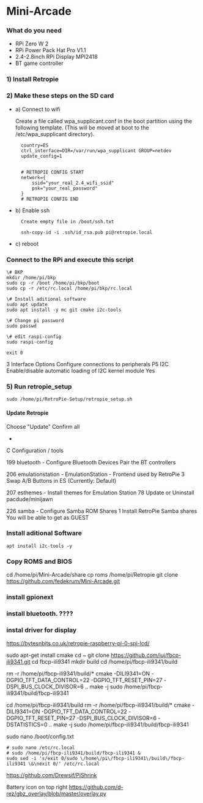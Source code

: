 # Mini-Arcade

### What do you need

- RPi Zero W 2
- RPi Power Pack Hat Pro V1.1
- 2.4-2.8inch RPi Display MPI2418
- BT game controller

### 1) Install Retropie

### 2) Make these steps on the SD card

- a) Connect to wifi

  Create a file called wpa_supplicant.conf in the boot partition using the following template. (This will be moved at boot to the /etc/wpa_supplicant directory).

  ```
    country=ES
    ctrl_interface=DIR=/var/run/wpa_supplicant GROUP=netdev
    update_config=1


    # RETROPIE CONFIG START
    network={
        ssid="your_real_2.4_wifi_ssid"
        psk="your_real_password"
    }
    # RETROPIE CONFIG END
  ```

- b) Enable ssh

  ```
    Create empty file in /boot/ssh.txt

    ssh-copy-id -i .ssh/id_rsa.pub pi@retropie.local
  ```

- c) reboot

### Connect to the RPi and execute this script

```
\# BKP
mkdir /home/pi/bkp
sudo cp -r /boot /home/pi/bkp/boot
sudo cp -r /etc/rc.local /home/pi/bkp/rc.local

\# Install aditional software
sudo apt update
sudo apt install -y mc git cmake i2c-tools

\# Change pi password
sudo passwd

\# edit raspi-config
sudo raspi-config

exit 0
```

3 Interface Options Configure connections to peripherals
P5 I2C Enable/disable automatic loading of I2C kernel module
Yes

### 5) Run retropie_setup

```
sudo /home/pi/RetroPie-Setup/retropie_setup.sh
```

#### Update Retropie

Choose "Update"
Confirm all

-

C Configuration / tools

199 bluetooth - Configure Bluetooth Devices
Pair the BT controllers

206 emulationstation - EmulationStation - Frontend used by RetroPie
3 Swap A/B Buttons in ES (Currently: Default)

207 esthemes - Install themes for Emulation Station
78 Update or Uninstall pacdude/minijawn

226 samba - Configure Samba ROM Shares
1 Install RetroPie Samba shares
You will be able to get as GUEST

### Install aditional Software

```
apt install i2c-tools -y
```

### Copy ROMS and BIOS

cd /home/pi/Mini-Arcade/share
cp roms /home/pi/Retropie
git clone https://github.com/fedekrum/Mini-Arcade.git

### install gpionext

### install bluetooth. ????

### instal driver for display

https://bytesnbits.co.uk/retropie-raspberry-pi-0-spi-lcd/

sudo apt-get install cmake
cd ~
git clone https://github.com/juj/fbcp-ili9341.git
cd fbcp-ili9341
mkdir build
cd /home/pi/fbcp-ili9341/build

rm -r /home/pi/fbcp-ili9341/build/\*
cmake -DILI9341=ON -DGPIO_TFT_DATA_CONTROL=22 -DGPIO_TFT_RESET_PIN=27 -DSPI_BUS_CLOCK_DIVISOR=6 ..
make -j
sudo /home/pi/fbcp-ili9341/build/fbcp-ili9341

cd /home/pi/fbcp-ili9341/build
rm -r /home/pi/fbcp-ili9341/build/\*
cmake -DILI9341=ON -DGPIO_TFT_DATA_CONTROL=22 -DGPIO_TFT_RESET_PIN=27 -DSPI_BUS_CLOCK_DIVISOR=6 -DSTATISTICS=0 ..
make -j
sudo /home/pi/fbcp-ili9341/build/fbcp-ili9341

sudo nano /boot/config.txt

```
# sudo nano /etc/rc.local
# sudo /home/pi/fbcp-ili9341/build/fbcp-ili9341 &
sudo sed -i 's/exit 0/sudo \/home\/pi\/fbcp-ili9341\/build\/fbcp-ili9341 \&\nexit 0/' /etc/rc.local
```

https://github.com/Drewsif/PiShrink

Battery icon on top right
https://github.com/d-rez/gbz_overlay/blob/master/overlay.py
